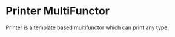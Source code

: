 Printer MultiFunctor
====================


Printer is a template based multifunctor which can print any type. 